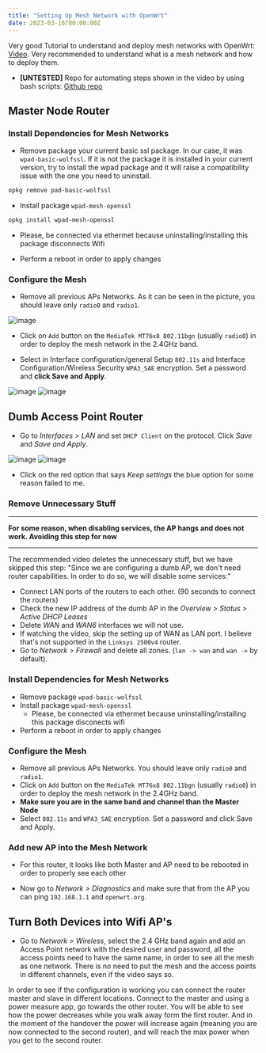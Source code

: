 ```yaml
---
title: "Setting Up Mesh Network with OpenWrt"
date: 2023-03-16T00:00:00Z
---
```



Very good Tutorial to understand and deploy mesh networks with OpenWrt: [Video](https://www.youtube.com/watch?v=vVoZppb_FR0). Very recommended to understand what is a mesh network and how to deploy them.
  * **[UNTESTED]** Repo for automating steps shown in the video by using bash scripts: [Github repo](https://github.com/onemarcfifty/openwrt-mesh) 

## Master Node Router
### Install Dependencies for Mesh Networks

* Remove package your current basic ssl package. In our case, it was `wpad-basic-wolfssl`. If it is not the package it is installed in your current version, try to install the wpad package and it will raise a compatibility issue with the one you need to uninstall.
```bash
opkg remove pad-basic-wolfssl
```
* Install package `wpad-mesh-openssl`
```bash
opkg install wpad-mesh-openssl
```

  * Please, be connected via ethermet because uninstalling/installing this package disconnects Wifi

* Perform a reboot in order to apply changes

### Configure the Mesh

* Remove all previous APs Networks. As it can be seen in the picture, you should leave only `radio0` and `radio1`. 

![image](https://user-images.githubusercontent.com/26599092/218439004-986be7ea-c627-43f3-a5ff-8e8ed07bc44c.png)

* Click on `Add` button on the `MediaTek MT76x8 802.11bgn` (usually `radio0`) in order to deploy the mesh network in the 2.4GHz band.

* Select in Interface configuration/general Setup `802.11s` and Interface Configuration/Wireless Security `WPA3_SAE` encryption. Set a password and **click Save and Apply**.

![image](https://user-images.githubusercontent.com/26599092/218439239-344d2751-ae63-4ebb-b1d6-bee912926efd.png)
![image](https://user-images.githubusercontent.com/26599092/218439281-f43cea16-40f5-47d4-b62d-87c019967c96.png)

## Dumb Access Point Router

* Go to *Interfaces > LAN* and set `DHCP Client` on the protocol. Click *Save* and *Save and Apply*.

![image](https://user-images.githubusercontent.com/26599092/218454682-d4cabf72-ba5c-411e-924e-9035f7b0e933.png)
![image](https://user-images.githubusercontent.com/26599092/218455330-c5aa2833-ab86-49bc-a8db-f772afcc68fc.png)

  * Click on the red option that says *Keep settings* the blue option for some reason failed to me.

### Remove Unnecessary Stuff
----

**For some reason, when disabling services, the AP hangs and does not work. Avoiding this step for now**

----
The recommended video deletes the unnecessary stuff, but we have skipped this step:
"Since we are configuring a dumb AP, we don't need router capabilities. In order to do so, we will disable some services:"


* Connect LAN ports of the routers to each other. (90 seconds to connect the routers) 
* Check the new IP address of the dumb AP in the *Overview > Status > Active DHCP Leases*
* Delete *WAN* and *WAN6* interfaces we will not use.
* If watching the video, skip the setting up of WAN as LAN port. I believe that's not supported in the `Linksys 2500v4` router.
* Go to *Network > Firewall* and delete all zones. (`lan -> wan` and `wan ->` by default).

### Install Dependencies for Mesh Networks

* Remove package `wpad-basic-wolfssl`
* Install package `wpad-mesh-openssl`
  * Please, be connected via ethermet because uninstalling/installing this package disconects wifi
* Perform a reboot in order to apply changes

### Configure the Mesh

* Remove all previous APs Networks. You should leave only `radio0` and `radio1`.
* Click on `Add` button on the `MediaTek MT76x8 802.11bgn` (usually `radio0`) in order to deploy the mesh network in the 2.4GHz band.
* **Make sure you are in the same band and channel than the Master Node**
* Select `802.11s` and `WPA3_SAE` encryption. Set a password and click Save and Apply.

### Add new AP into the Mesh Network

* For this router, it looks like both Master and AP need to be rebooted in order to properly see each other

* Now go to *Network > Diagnostics* and make sure that from the AP you can ping `192.168.1.1` and `openwrt.org`.

## Turn Both Devices into Wifi AP's

* Go to *Network > Wireless*, select the 2.4 GHz band again and add an Access Point network with the desired user and password, all the access points need to have the same name, in order to see all the mesh as one network.
There is no need to put the mesh and the access points in different channels, even if the video says so.

In order to see if the configuration is working you can connect the router master and slave in different locations. Connect to the master and using a power measure app, go towards the other router. You will be able to see how the power decreases while you walk away form the first router. And in the moment of the handover the power will increase again (meaning you are now connected to the second router), and will reach the max power when you get to the second router.
